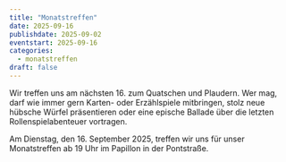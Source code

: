 ```yaml
---
title: "Monatstreffen"
date: 2025-09-16
publishdate: 2025-09-02
eventstart: 2025-09-16
categories:
  - monatstreffen 
draft: false
---
```

Wir treffen uns am nächsten 16. zum Quatschen und Plaudern. Wer mag, darf wie immer gern Karten- oder Erzählspiele mitbringen, stolz neue hübsche Würfel präsentieren oder eine epische Ballade über die letzten Rollenspielabenteuer vortragen.

Am Dienstag, den 16. September 2025, treffen wir uns für unser Monatstreffen ab 19 Uhr im Papillon in der Pontstraße.
